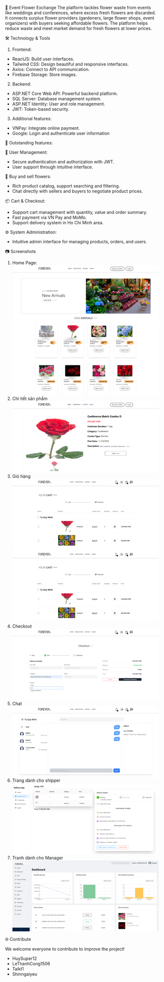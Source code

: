 🌸 Event Flower Exchange
The platform tackles flower waste from events like weddings and conferences, where excess fresh flowers are discarded. It connects surplus flower providers (gardeners, large flower shops, event organizers) with buyers seeking affordable flowers. The platform helps reduce waste and meet market demand for fresh flowers at lower prices.

🛠️ Technology & Tools
1. Frontend:
+ ReactJS: Build user interfaces.
+ Tailwind CSS: Design beautiful and responsive interfaces.
+ Axios: Connect to API communication.
+ Firebase Storage: Store images.
  
2. Backend:
+ ASP.NET Core Web API: Powerful backend platform.
+ SQL Server: Database management system.
+ ASP.NET Identity: User and role management.
+ JWT: Token-based security.

3. Additional features:
+ VNPay: Integrate online payment.
+ Google: Login and authenticate user information
  
🚀 Outstanding features:

🌿 User Management:

+ Secure authentication and authorization with JWT.
+ User support through intuitive interface.
  
🌸 Buy and sell flowers:

+ Rich product catalog, support searching and filtering.
+ Chat directly with sellers and buyers to negotiate product prices.

📦 Cart & Checkout:

+ Support cart management with quantity, value and order summary.
+ Fast payment via VN Pay and MoMo.
+ Support delivery system in Ho Chi Minh area.
  
⚙️ System Administration:

+ Intuitive admin interface for managing products, orders, and users.

📷 Screenshots
1. Home Page: 
![](image/HomePage.png)
![](image/HomePage1.png)
2. Chi tiết sản phẩm
![](image/ProductDetail.png)
3. Giỏ hàng 
![](image/Cart.png)
![](image/Cart1.png)
4. Checkout
![](image/Checkout.png)
5. Chat
![](image/Chat.png)
6. Trang dành cho shipper
![](image/DeliveryPage.png)
7. Tranh dành cho Manager
![](image/ManagerPage.png)

🌐 Contribute

We welcome everyone to contribute to improve the project!
+ HuySuper12
+ LeThanhCong1506
+ Taikt1
+ Shinngaiyeu
